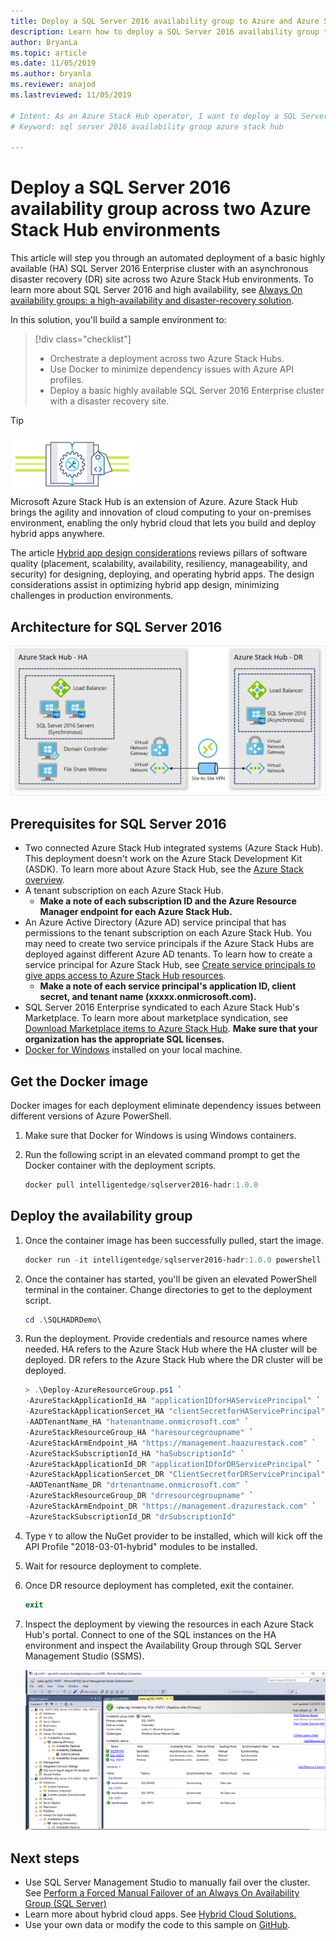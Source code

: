 ```yaml
---
title: Deploy a SQL Server 2016 availability group to Azure and Azure Stack Hub
description: Learn how to deploy a SQL Server 2016 availability group to Azure and Azure Stack Hub.
author: BryanLa
ms.topic: article
ms.date: 11/05/2019
ms.author: bryanla
ms.reviewer: anajod
ms.lastreviewed: 11/05/2019

# Intent: As an Azure Stack Hub operator, I want to deploy a SQL Server 2016 availability group across two Azure Stack Hub environments so I can have a highly available solution with a disaster recovery site. 
# Keyword: sql server 2016 availability group azure stack hub

---
```


# Deploy a SQL Server 2016 availability group across two Azure Stack Hub environments

This article will step you through an automated deployment of a basic highly available (HA) SQL Server 2016 Enterprise cluster with an asynchronous disaster recovery (DR) site across two Azure Stack Hub environments. To learn more about SQL Server 2016 and high availability, see [Always On availability groups: a high-availability and disaster-recovery solution](/sql/database-engine/availability-groups/windows/always-on-availability-groups-sql-server?view=sql-server-2016).

In this solution, you'll build a sample environment to:

> [!div class="checklist"]
> - Orchestrate a deployment across two Azure Stack Hubs.
> - Use Docker to minimize dependency issues with Azure API profiles.
> - Deploy a basic highly available SQL Server 2016 Enterprise cluster with a disaster recovery site.

> [!Tip]  
> ![hybrid-pillars.png](./media/solution-deployment-guide-cross-cloud-scaling/hybrid-pillars.png)  
> Microsoft Azure Stack Hub is an extension of Azure. Azure Stack Hub brings the agility and innovation of cloud computing to your on-premises environment, enabling the only hybrid cloud that lets you build and deploy hybrid apps anywhere.  
> 
> The article [Hybrid app design considerations](overview-app-design-considerations.md) reviews pillars of software quality (placement, scalability, availability, resiliency, manageability, and security) for designing, deploying, and operating hybrid apps. The design considerations assist in optimizing hybrid app design, minimizing challenges in production environments.

## Architecture for SQL Server 2016

![SQL Server 2016 SQL HA Azure Stack Hub](media/solution-deployment-guide-sql-ha/image1.png)

## Prerequisites for SQL Server 2016

- Two connected Azure Stack Hub integrated systems (Azure Stack Hub). This deployment doesn't work on the Azure Stack Development Kit (ASDK). To learn more about Azure Stack Hub, see the [Azure Stack overview](https://azure.microsoft.com/overview/azure-stack/).
- A tenant subscription on each Azure Stack Hub.
  - **Make a note of each subscription ID and the Azure Resource Manager endpoint for each Azure Stack Hub.**
- An Azure Active Directory (Azure AD) service principal that has permissions to the tenant subscription on each Azure Stack Hub. You may need to create two service principals if the Azure Stack Hubs are deployed against different Azure AD tenants. To learn how to create a service principal for Azure Stack Hub, see [Create service principals to give apps access to Azure Stack Hub resources](/azure-stack/user/azure-stack-create-service-principals).
  - **Make a note of each service principal's application ID, client secret, and tenant name (xxxxx.onmicrosoft.com).**
- SQL Server 2016 Enterprise syndicated to each Azure Stack Hub's Marketplace. To learn more about marketplace syndication, see [Download Marketplace items to Azure Stack Hub](/azure-stack/operator/azure-stack-download-azure-marketplace-item).
    **Make sure that your organization has the appropriate SQL licenses.**
- [Docker for Windows](https://docs.docker.com/docker-for-windows/) installed on your local machine.

## Get the Docker image

Docker images for each deployment eliminate dependency issues between
different versions of Azure PowerShell.

1. Make sure that Docker for Windows is using Windows containers.
2. Run the following script in an elevated command prompt to get the Docker container with the deployment scripts.

    ```powershell  
    docker pull intelligentedge/sqlserver2016-hadr:1.0.0
    ```

## Deploy the availability group

1. Once the container image has been successfully pulled, start the image.

      ```powershell  
      docker run -it intelligentedge/sqlserver2016-hadr:1.0.0 powershell
      ```

2. Once the container has started, you'll be given an elevated PowerShell terminal in the container. Change directories to get to the deployment script.

      ```powershell  
      cd .\SQLHADRDemo\
      ```

3. Run the deployment. Provide credentials and resource names where needed. HA refers to the Azure Stack Hub where the HA cluster will be deployed. DR refers to the Azure Stack Hub where the DR cluster will be deployed.

      ```powershell
      > .\Deploy-AzureResourceGroup.ps1 `
      -AzureStackApplicationId_HA "applicationIDforHAServicePrincipal" `
      -AzureStackApplicationSercet_HA "clientSecretforHAServicePrincipal" `
      -AADTenantName_HA "hatenantname.onmicrosoft.com" `
      -AzureStackResourceGroup_HA "haresourcegroupname" `
      -AzureStackArmEndpoint_HA "https://management.haazurestack.com" `
      -AzureStackSubscriptionId_HA "haSubscriptionId" `
      -AzureStackApplicationId_DR "applicationIDforDRServicePrincipal" `
      -AzureStackApplicationSercet_DR "ClientSecretforDRServicePrincipal" `
      -AADTenantName_DR "drtenantname.onmicrosoft.com" `
      -AzureStackResourceGroup_DR "drresourcegroupname" `
      -AzureStackArmEndpoint_DR "https://management.drazurestack.com" `
      -AzureStackSubscriptionId_DR "drSubscriptionId"
      ```

4. Type `Y` to allow the NuGet provider to be installed, which will kick off the API Profile "2018-03-01-hybrid" modules to be installed.

5. Wait for resource deployment to complete.

6. Once DR resource deployment has completed, exit the container.

      ```powershell
      exit
      ```

7. Inspect the deployment by viewing the resources in each Azure Stack Hub's portal. Connect to one of the SQL instances on the HA environment and inspect the Availability Group through SQL Server Management Studio (SSMS).

    ![SQL Server 2016 SQL HA](media/solution-deployment-guide-sql-ha/image2.png)

## Next steps

- Use SQL Server Management Studio to manually fail over the cluster. See [Perform a Forced Manual Failover of an Always On Availability Group (SQL Server)](/sql/database-engine/availability-groups/windows/perform-a-forced-manual-failover-of-an-availability-group-sql-server?view=sql-server-2017)
- Learn more about hybrid cloud apps. See [Hybrid Cloud Solutions.](/azure-stack/user/)
- Use your own data or modify the code to this sample on [GitHub](https://github.com/Azure-Samples/azure-intelligent-edge-patterns).
